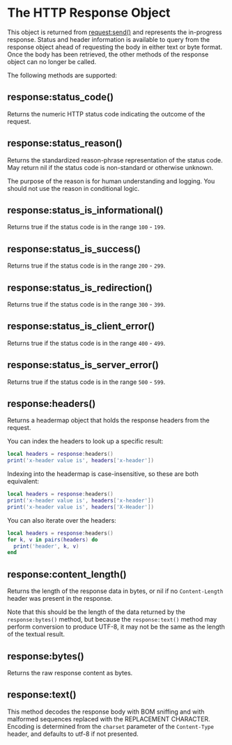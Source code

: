 # The HTTP Response Object

This object is returned from [request:send()](Request.md#requestsend) and represents
the in-progress response.  Status and header information is available to query from
the response object ahead of requesting the body in either text or byte format.
Once the body has been retrieved, the other methods of the response object can
no longer be called.

The following methods are supported:

## response:status_code()

Returns the numeric HTTP status code indicating the outcome of the request.

## response:status_reason()

Returns the standardized reason-phrase representation of the status code. May return nil
if the status code is non-standard or otherwise unknown.

The purpose of the reason is for human understanding and logging. You should not use
the reason in conditional logic.

## response:status_is_informational()

Returns true if the status code is in the range `100` - `199`.

## response:status_is_success()

Returns true if the status code is in the range `200` - `299`.

## response:status_is_redirection()

Returns true if the status code is in the range `300` - `399`.

## response:status_is_client_error()

Returns true if the status code is in the range `400` - `499`.

## response:status_is_server_error()

Returns true if the status code is in the range `500` - `599`.

## response:headers()

Returns a headermap object that holds the response headers from the request.

You can index the headers to look up a specific result:

```lua
local headers = response:headers()
print('x-header value is', headers['x-header'])
```

Indexing into the headermap is case-insensitive, so these are both equivalent:

```lua
local headers = response:headers()
print('x-header value is', headers['x-header'])
print('x-header value is', headers['X-Header'])
```

You can also iterate over the headers:

```lua
local headers = response:headers()
for k, v in pairs(headers) do
  print('header', k, v)
end
```

## response:content_length()

Returns the length of the response data in bytes, or nil if no `Content-Length`
header was present in the response.

Note that this should be the length of the data returned by the `response:bytes()` method,
but because the `response:text()` method may perform conversion to produce UTF-8, it may
not be the same as the length of the textual result.

## response:bytes()

Returns the raw response content as bytes.

## response:text()

This method decodes the response body with BOM sniffing and with malformed
sequences replaced with the REPLACEMENT CHARACTER. Encoding is determined from
the `charset` parameter of the `Content-Type` header, and defaults to utf-8 if
not presented.

